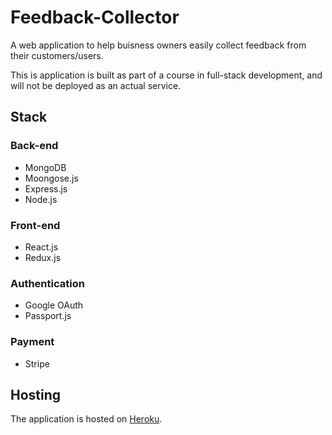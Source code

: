 # Feedback-Collector
A web application to help buisness owners easily collect feedback from their customers/users.

This is application is built as part of a course in full-stack development, and will not be deployed as an actual service.
## Stack
### Back-end
+ MongoDB
+ Moongose.js
+ Express.js
+ Node.js
### Front-end
+ React.js
+ Redux.js
### Authentication
+ Google OAuth
+ Passport.js
### Payment
+ Stripe

## Hosting
The application is hosted on [Heroku](https://feedback-collector.herokuapp.com/).
